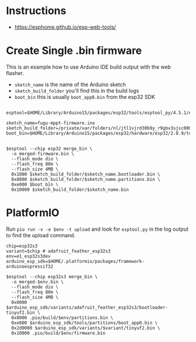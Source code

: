 # Instructions
- https://esphome.github.io/esp-web-tools/

# Create Single .bin firmware

This is an example how to use Arduino IDE build output with the web flasher.
* `sketch_name` is the name of the Arduino sketch
* `sketch_build_folder` you'll find this in the build logs
* `boot_bin` this is usually `boot_app0.bin` from the esp32 SDK

```

esptool=$HOME/Library/Arduino15/packages/esp32/tools/esptool_py/4.5.1/esptool 

sketch_name=fugu-mppt-firmware.ino
sketch_build_folder=/private/var/folders/nl/jtl1vjrd30b9y_r9gbv3sjsc0000gn/T/arduino/sketches/E02D8E02D452FAB8BCD77602569FADEA
boot_bin=$HOME/Library/Arduino15/packages/esp32/hardware/esp32/2.0.9/tools/partitions/boot_app0.bin


$esptool --chip esp32 merge_bin \
  -o merged-firmware.bin \
  --flash_mode dio \
  --flash_freq 80m \
  --flash_size 4MB \
  0x1000 $sketch_build_folder/$sketch_name.bootloader.bin \
  0x8000 $sketch_build_folder/$sketch_name.partitions.bin \
  0xe000 $boot_bin \
  0x10000 $sketch_build_folder/$sketch_name.bin

```


# PlatformIO

Run `pio run -v -e $env -t upload` and look for `esptool.py` in the log output to find the upload command.


```     
chip=esp32s3
variant=$chip # adafruit_feather_esp32s3
env=e1_esp32s3dev
arduino_esp_sdk=$HOME/.platformio/packages/framework-arduinoespressif32
  
$esptool --chip esp32s3 merge_bin \
  -o merged-$env.bin \
  --flash_mode dio \
  --flash_freq 80m \
  --flash_size 4MB \
  0x0000 $arduino_esp_sdk/variants/adafruit_feather_esp32s3/bootloader-tinyuf2.bin \
  0x8000 .pio/build/$env/partitions.bin \
  0xe000 $arduino_esp_sdk/tools/partitions/boot_app0.bin \
  0x2d0000 $arduino_esp_sdk/variants/$variant/tinyuf2.bin \
  0x10000 .pio/build/$env/firmware.bin

```